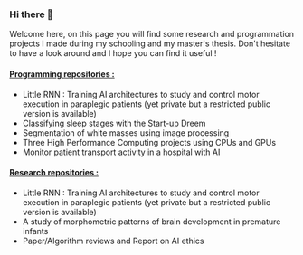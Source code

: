 ### Hi there 👋

Welcome here, on this page you will find some research and programmation projects I made during my schooling and my master's thesis. Don't hesitate to have a look around and I hope you can find it useful ! 

#### <span style= "text-decoration: underline; "> Programming repositories : </span> 
<ul> 
  <li> Little RNN : Training AI architectures to study and control motor execution in paraplegic patients (yet private but a restricted public version is available)</li>
  <li> Classifying sleep stages with the Start-up Dreem</li>
  <li> Segmentation of white masses using image processing </li>
  <li> Three High Performance Computing projects using CPUs and GPUs</li>
  <li> Monitor patient transport activity in a hospital with AI </li>
  
</ul>

#### <span style= "text-decoration: underline; "> Research repositories : </span>
<ul>
 <li> Little RNN : Training AI architectures to study and control motor execution in paraplegic patients (yet private but a restricted public version is available)</li>
  <li> A study of morphometric patterns of brain development in premature infants</li>
  <li> Paper/Algorithm reviews and Report on AI ethics </li> 
</ul> 

<!--
**marionpavaux/marionpavaux** is a ✨ _special_ ✨ repository because its `README.md` (this file) appears on your GitHub profile.

Here are some ideas to get you started:

- 🔭 I’m currently working on ...
- 🌱 I’m currently learning ...
- 👯 I’m looking to collaborate on ...
- 🤔 I’m looking for help with ...
- 💬 Ask me about ...
- 📫 How to reach me: ...
- 😄 Pronouns: ...
- ⚡ Fun fact: ...
-->
